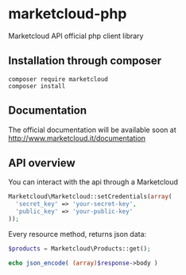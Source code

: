 # marketcloud-php
Marketcloud API official php client library

## Installation through composer
```
composer require marketcloud
composer install
```

## Documentation
The official documentation will be available soon at http://www.marketcloud.it/documentation

## API overview
You can interact with the api through a Marketcloud 
```php
Marketcloud\Marketcloud::setCredentials(array(
  'secret_key' => 'your-secret-key',
  'public_key' => 'your-public-key'
));
```
Every resource method, returns json data:
```php
$products = Marketcloud\Products::get();

echo json_encode( (array)$response->body )
```
